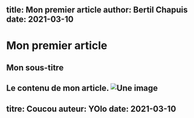 title: Mon premier article
author: Bertil Chapuis
date: 2021-03-10
---
# Mon premier article
## Mon sous-titre
Le contenu de mon article.
![Une image](./image.png)
---
titre: Coucou
auteur: YOlo
date: 2021-03-10
---
